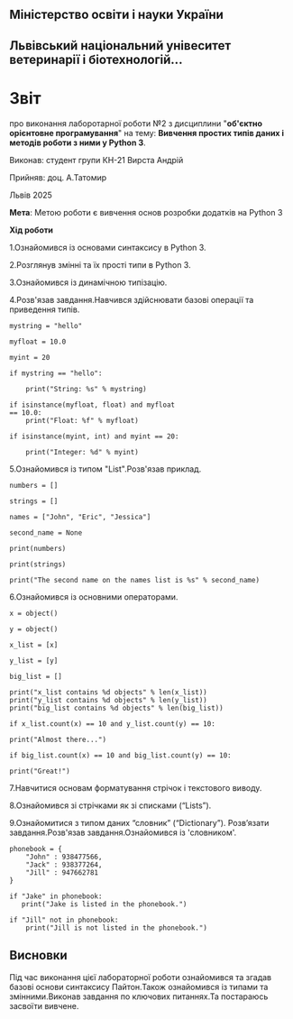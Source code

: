 ## Міністерство освіти і науки України
## Львівський національний унівеситет ветеринарії і біотехнологій...
# Звіт
про виконання лаборотарної роботи №2 з дисциплини "**об'єктно орієнтовне програмування**" на тему: **Вивчення простих типів даних і методів роботи з ними у Python 3**.

Виконав: студент групи КН-21 Вирста Андрій

Прийняв: доц. А.Татомир

Львів 2025

**Мета**: Метою роботи є вивчення основ розробки додатків на Python 3

**Хід роботи**

1.Ознайомився із основами синтаксису в Python 3.

2.Розглянув змінні та їх прості типи в Python 3.

3.Ознайомився із динамічною типізацію.

4.Розв'язав завдання.Навчився здійснювати базові операції та приведення типів.

    mystring = "hello"

    myfloat = 10.0

    myint = 20

    if mystring == "hello":

        print("String: %s" % mystring)

    if isinstance(myfloat, float) and myfloat 
    == 10.0:
        print("Float: %f" % myfloat)

    if isinstance(myint, int) and myint == 20:

        print("Integer: %d" % myint)


5.Ознайомився із типом "List".Розв'язав приклад.

    numbers = []

    strings = []

    names = ["John", "Eric", "Jessica"]

    second_name = None

    print(numbers)

    print(strings)

    print("The second name on the names list is %s" % second_name)

6.Ознайомився із основними операторами.

    x = object()

    y = object()

    x_list = [x]

    y_list = [y]

    big_list = []

    print("x_list contains %d objects" % len(x_list))
    print("y_list contains %d objects" % len(y_list))
    print("big_list contains %d objects" % len(big_list))

    if x_list.count(x) == 10 and y_list.count(y) == 10:

    print("Almost there...")

    if big_list.count(x) == 10 and big_list.count(y) == 10:

    print("Great!")

7.Навчитися основам форматування стрічок і текстового виводу.

8.Ознайомився зі стрічками як зі списками (“Lists”).

9.Ознайомитися з типом даних “словник” (“Dictionary”). Розв’язати
завдання.Розв'язав завдання.Ознайомився із 'словником'.

    phonebook = {  
        "John" : 938477566,
        "Jack" : 938377264,
        "Jill" : 947662781
    }  

    if "Jake" in phonebook:  
       print("Jake is listed in the phonebook.")
    
    if "Jill" not in phonebook:      
        print("Jill is not listed in the phonebook.")
## Висновки

Під час виконання цієї лабораторної роботи ознайомився та згадав базові основи синтаксису Пайтон.Також ознайомився із
типами та змінними.Виконав завдання по ключових питаннях.Та постараюсь засвоїти вивчене.
